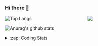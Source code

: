### Hi there 👋

<!--
**tao8687/tao8687** is a ✨ _special_ ✨ repository because its `README.md` (this file) appears on your GitHub profile.

Here are some ideas to get you started:

- 🔭 I’m currently working on ...
- 🌱 I’m currently learning ...
- 👯 I’m looking to collaborate on ...
- 🤔 I’m looking for help with ...
- 💬 Ask me about ...
- 📫 How to reach me: ...
- 😄 Pronouns: ...
- ⚡ Fun fact: ...
-->

<img align='right' src="https://media.giphy.com/media/M9gbBd9nbDrOTu1Mqx/giphy.gif" width="240">

  
![Top Langs](https://github-readme-stats.vercel.app/api/top-langs/?username=tao8687&layout=compact&title_color=23238E&text_color=A67D3D)

![Anurag's github stats](https://github-readme-stats.vercel.app/api?username=tao8687&show_icons=true&&text_color=A67D3D&title_color=23238E&show_icons=false&count_private=true&hide=stars)

<details>
  <summary>:zap: Coding Stats</summary>
  <br>
    
<!--START_SECTION:waka-->
![Code Time](http://img.shields.io/badge/Code%20Time-1%2C464%20hrs%2054%20mins-blue)

![Profile Views](http://img.shields.io/badge/Profile%20Views-5-blue)

**🐱 My GitHub Data** 

> 📦 1.5 MB Used in GitHub's Storage 
 > 
> 🚫 Not Opted to Hire
 > 
> 📜 50 Public Repositories 
 > 
> 🔑 25 Private Repositories 
 > 
**I'm an Early 🐤** 

```text
🌞 Morning                1330 commits        ██████████████████████░░░   86.48 % 
🌆 Daytime                87 commits          █░░░░░░░░░░░░░░░░░░░░░░░░   05.66 % 
🌃 Evening                117 commits         ██░░░░░░░░░░░░░░░░░░░░░░░   07.61 % 
🌙 Night                  4 commits           ░░░░░░░░░░░░░░░░░░░░░░░░░   00.26 % 
```
📅 **I'm Most Productive on Wednesday** 

```text
Monday                   222 commits         ████░░░░░░░░░░░░░░░░░░░░░   14.43 % 
Tuesday                  208 commits         ███░░░░░░░░░░░░░░░░░░░░░░   13.52 % 
Wednesday                275 commits         ████░░░░░░░░░░░░░░░░░░░░░   17.88 % 
Thursday                 200 commits         ███░░░░░░░░░░░░░░░░░░░░░░   13.00 % 
Friday                   218 commits         ████░░░░░░░░░░░░░░░░░░░░░   14.17 % 
Saturday                 212 commits         ███░░░░░░░░░░░░░░░░░░░░░░   13.78 % 
Sunday                   203 commits         ███░░░░░░░░░░░░░░░░░░░░░░   13.20 % 
```


📊 **This Week I Spent My Time On** 

```text
🕑︎ Time Zone: Asia/Shanghai

💬 Programming Languages: 
C++                      5 hrs 22 mins       ██████████░░░░░░░░░░░░░░░   41.42 % 
Other                    4 hrs 15 mins       ████████░░░░░░░░░░░░░░░░░   32.78 % 
Python                   1 hr 1 min          ██░░░░░░░░░░░░░░░░░░░░░░░   07.86 % 
CMake                    44 mins             █░░░░░░░░░░░░░░░░░░░░░░░░   05.67 % 
YAML                     30 mins             █░░░░░░░░░░░░░░░░░░░░░░░░   03.88 % 

🔥 Editors: 
VS Code                  12 hrs 59 mins      █████████████████████████   100.00 % 

🐱‍💻 Projects: 
autox                    6 hrs 16 mins       ████████████░░░░░░░░░░░░░   48.27 % 
ros_canopen-melodic-devel2 hrs 17 mins       ████░░░░░░░░░░░░░░░░░░░░░   17.59 % 
ackermann_gazebo         1 hr 32 mins        ███░░░░░░░░░░░░░░░░░░░░░░   11.87 % 
WeChatter                1 hr 17 mins        ██░░░░░░░░░░░░░░░░░░░░░░░   09.95 % 
warehouse_simulation_tool33 mins             █░░░░░░░░░░░░░░░░░░░░░░░░   04.26 % 

💻 Operating System: 
Linux                    12 hrs 59 mins      █████████████████████████   100.00 % 
```

**I Mostly Code in Python** 

```text
Python                   9 repos             ████████░░░░░░░░░░░░░░░░░   30.00 % 
C++                      8 repos             ███████░░░░░░░░░░░░░░░░░░   26.67 % 
JavaScript               2 repos             ██░░░░░░░░░░░░░░░░░░░░░░░   06.67 % 
Batchfile                1 repo              █░░░░░░░░░░░░░░░░░░░░░░░░   03.33 % 
HTML                     1 repo              █░░░░░░░░░░░░░░░░░░░░░░░░   03.33 % 
```



**Timeline**

![Lines of Code chart](https://raw.githubusercontent.com/tao8687/tao8687/master/assets/bar_graph.png)


 Last Updated on 01/04/2024 01:16:37 UTC
<!--END_SECTION:waka-->
</details>
